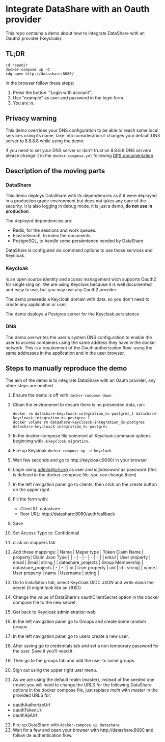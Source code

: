 # Integrate DataShare with an Oauth provider

This repo contains a demo about how to integrate DataShare with an Oauth2 provider (Keycloak).

## TL;DR

```
cd repodir
docker-compose up -d
xdg-open http://datashare:8080/

```

In the browser follow these steps:

  1. Press the button: "Login with account".
  2. Use "example" as user and password in the login form.
  3. You are in.

## Privacy warning

This demo overrides your DNS configuration to be able to reach some local services using its name,
take into consideration it changes your default DNS server to 8.8.8.8 while using the demo.

If you need to set your DNS server or don't trust on 8.8.8.8 DNS servers please change it in the `docker-compose.yml` following [DPS documentation](http://mageddo.github.io/dns-proxy-server/latest/en/3-configuration/)

## Description of the moving parts

### DataShare

This demo deploys DataShare with its dependencies as if it were deployed in a production grade environment but does not takes any care of the security. It is also logging in debug mode, it is just a demo, **do not use in production**.

The deployed dependencies are:

* Redis, for the sessions and work queues.
* ElasticSearch, to index the documents.
* PostgreSQL, to handle some persientence needed by DataShare

DataShare is configured via command options to use those services and Keycloak.

### Keycloak

Is an open source identity and access management wich supports Oauth2 for single sing on.
We are using Keycloak because it is well documented and easy to use, but you may use any Oauth2 provider.

The demo preseeds a Keycloak domain with data, so you don't need to create any application or user.

The demo deploys a Postgres server for the Keycloak persistence

### DNS

The demo overwrites the user's system DNS configuration to enable the user to access containers using the same address they have in the docker network. This is a requirement of the Oauth authorization flow: using the same addresses in the application and in the user browser.

## Steps to manually reproduce the demo

The aim of the demo is to integrate DataShare with an Oauth provider, any other steps are omitted.

1. Ensure the demo is off with `docker-compose down`.
2. Clean the environment to ensure there is no preseeded data, run:
   ```
   docker rm datashare-keycloack-integration_kc-postgres_1 datashare-keycloack-integration_ds-postgres_1
   docker volume rm datashare-keycloack-integration_ds-postgres datashare-keycloack-integration_kc-postgres
   ```
3. In the docker-compose file comment all Keycloak command options beginning with `-Dkeycloak.migration`.
4. Fire up Keycloak `docker-compose up -d keycloak`
5. Wait few seconds and go to http://keycloak:9080/ in your browser
6. Login using *admin@icij.org* as user and *icijpassword* as password (this is defined in the docker-compose file, you can change them)
7. In the left navigation panel go to clients, then click on the create button on the upper right.
8. Fill the form with:

    * Client ID: datashare
    * Root URL: http://datashare:8080/auth/callback

9. Save
10. Set Access Type to: Confidential
11. click on mappers tab
12. Add these mappings:
    | Name | Maper type | Token Claim Name | property| Claim Json Type |
    | - | - | - | - | - |
    | email | User property | email | Email| string |
    | datashare_projects | Group Membership | datashare_projects | - | - |
    | id | User property | uid | id | string|
    | name | User property | name | Username | string |
13. Go to installation tab, select Keycloak OIDC JSON and write down the secret (it might look like an UUID)
14. Change the value of DataShare's oauthClientSecret option in the docker compose file to the new secret.
15. Get back to Keycloak administration web
16. In the left navigation panel go to Groups and create some random groups.
17.  In the left navigation panel go to users create a new user. 
18. After saving go to credentials tab and set a non temporary password for the user. Save it you'll need it.
19. Then go to the groups tab and add the user to some groups.
20. Sign out using the upper right user menu.
21. As we are using the default realm (master), instead of the seeded one (main) you will need to change the URLS for the following DataShare options in the docker compose file, just replace *main* with *master* in the provided URLS for:
  * oauthAuthorizeUrl
  * oauthTokenUrl
  * oauthApiUrl
22. Fire up DataShare with `docker-compose up datashare`
23. Wait for a few and open your browser with http://datashare:8080 and follow de authentication flow.

